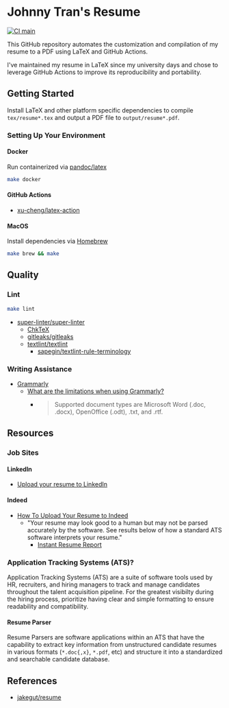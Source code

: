 # Johnny Tran's Resume

[![CI main](https://github.com/johnnytran0/resume/actions/workflows/ci-main.yml/badge.svg?branch=main)](https://github.com/johnnytran0/resume/actions/workflows/ci-main.yml)

This GitHub repository automates the customization and compilation of my resume to a PDF using LaTeX and GitHub Actions.

I've maintained my resume in LaTeX since my university days and chose to leverage GitHub Actions to improve its reproducibility and portability.

## Getting Started

Install LaTeX and other platform specific dependencies to compile `tex/resume*.tex` and output a PDF file to `output/resume*.pdf`.

### Setting Up Your Environment

#### Docker

Run containerized via [pandoc/latex](https://hub.docker.com/r/pandoc/latex)

```bash
make docker
```

#### GitHub Actions

* [xu-cheng/latex-action](https://github.com/xu-cheng/latex-action)

#### MacOS

Install dependencies via [Homebrew](https://formulae.brew.sh/formula/texlive)

```bash
make brew && make
```

## Quality

### Lint

```bash
make lint
```

* [super-linter/super-linter](https://github.com/super-linter/super-linter)
    * [ChkTeX](https://www.nongnu.org/chktex/ChkTeX.pdf)
    * [gitleaks/gitleaks](https://github.com/gitleaks/gitleaks)
    * [textlint/textlint](https://github.com/textlint/textlint)
        * [sapegin/textlint-rule-terminology](https://github.com/sapegin/textlint-rule-terminology)

### Writing Assistance

* [Grammarly](https://app.grammarly.com/)
    * [What are the limitations when using Grammarly?](https://support.grammarly.com/hc/en-us/articles/115000090911-What-are-the-limitations-when-using-Grammarly)
        * > Supported document types are Microsoft Word (.doc, .docx), OpenOffice (.odt), .txt, and .rtf.

## Resources

### Job Sites

#### LinkedIn

* [Upload your resume to LinkedIn](https://www.linkedin.com/help/linkedin/answer/a510363)

#### Indeed

* [How To Upload Your Resume to Indeed](https://www.indeed.com/career-advice/resumes-cover-letters/how-to-upload-resume-to-indeed)
    * "Your resume may look good to a human but may not be parsed accurately by the software. See results below of how a standard ATS software interprets your resume."
        * [Instant Resume Report](https://www.indeed.com/career-services/resume-help/automated-report/report)

### Application Tracking Systems (ATS)?

Application Tracking Systems (ATS) are a suite of software tools used by HR, recruiters, and hiring managers to track and manage candidates throughout the talent acquisition pipeline. For the greatest visibilty during the hiring process, prioritize having clear and simple formatting to ensure readability and compatibility.

#### Resume Parser

Resume Parsers are software applications within an ATS that have the capability to extract key information from unstructured candidate resumes in various formats (`*.doc{,x}`, `*.pdf`, etc) and structure it into a standardized and searchable candidate database.

## References

* [jakegut/resume](https://github.com/jakegut/resume)
